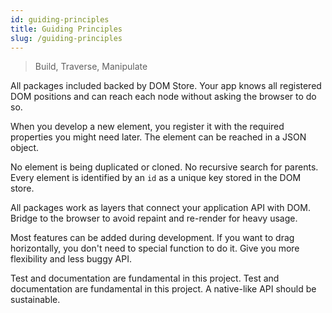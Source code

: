 ```yaml
---
id: guiding-principles
title: Guiding Principles
slug: /guiding-principles
---
```


> Build, Traverse, Manipulate

All packages included backed by DOM Store. Your app knows all registered DOM
positions and can reach each node without asking the browser to do so.

When you develop a new element, you register it with the required properties you
might need later. The element can be reached in a JSON object.

No element is being duplicated or cloned. No recursive search for parents.
Every element is identified by an `id` as a unique key stored in the DOM store.

All packages work as layers that connect your application API with DOM. Bridge
to the browser to avoid repaint and re-render for heavy usage.

Most features can be added during development. If you want to drag horizontally,
you don't need to special function to do it. Give you more flexibility and less
buggy API.

Test and documentation are fundamental in this project. Test and documentation
are fundamental in this project. A native-like API should be sustainable.
